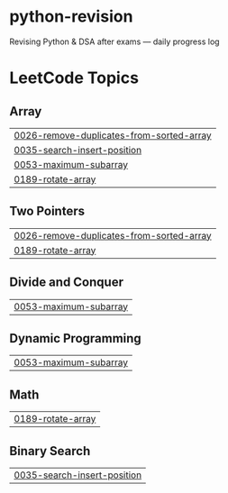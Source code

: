 # python-revision
Revising Python &amp; DSA after exams — daily progress log

<!---LeetCode Topics Start-->
# LeetCode Topics
## Array
|  |
| ------- |
| [0026-remove-duplicates-from-sorted-array](https://github.com/arihantVIT/python-revision/tree/master/0026-remove-duplicates-from-sorted-array) |
| [0035-search-insert-position](https://github.com/arihantVIT/python-revision/tree/master/0035-search-insert-position) |
| [0053-maximum-subarray](https://github.com/arihantVIT/python-revision/tree/master/0053-maximum-subarray) |
| [0189-rotate-array](https://github.com/arihantVIT/python-revision/tree/master/0189-rotate-array) |
## Two Pointers
|  |
| ------- |
| [0026-remove-duplicates-from-sorted-array](https://github.com/arihantVIT/python-revision/tree/master/0026-remove-duplicates-from-sorted-array) |
| [0189-rotate-array](https://github.com/arihantVIT/python-revision/tree/master/0189-rotate-array) |
## Divide and Conquer
|  |
| ------- |
| [0053-maximum-subarray](https://github.com/arihantVIT/python-revision/tree/master/0053-maximum-subarray) |
## Dynamic Programming
|  |
| ------- |
| [0053-maximum-subarray](https://github.com/arihantVIT/python-revision/tree/master/0053-maximum-subarray) |
## Math
|  |
| ------- |
| [0189-rotate-array](https://github.com/arihantVIT/python-revision/tree/master/0189-rotate-array) |
## Binary Search
|  |
| ------- |
| [0035-search-insert-position](https://github.com/arihantVIT/python-revision/tree/master/0035-search-insert-position) |
<!---LeetCode Topics End-->